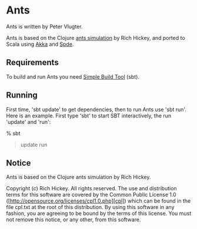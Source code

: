 Ants
====

Ants is written by Peter Vlugter.

Ants is based on the Clojure [ants simulation][ants.clj] by Rich Hickey, and ported to Scala using [Akka][akka] and [Spde][spde].

[ants.clj]:http://clojure.googlegroups.com/web/ants.clj
[akka]:http://akkasource.org
[spde]:http://technically.us/spde/


Requirements
------------

To build and run Ants you need [Simple Build Tool][sbt] (sbt).

[sbt]: http://code.google.com/p/simple-build-tool/


Running
-------

First time, 'sbt update' to get dependencies, then to run Ants use 'sbt run'. 
Here is an example. First type 'sbt' to start SBT interactively, the run 'update' and 'run': 

% sbt
> update
> run


Notice
------

Ants is based on the Clojure ants simulation by Rich Hickey.

Copyright (c) Rich Hickey. All rights reserved.
The use and distribution terms for this software are covered by the
Common Public License 1.0 ([http://opensource.org/licenses/cpl1.0.php][cpl])
which can be found in the file cpl.txt at the root of this distribution.
By using this software in any fashion, you are agreeing to be bound by
the terms of this license.
You must not remove this notice, or any other, from this software.

[cpl]: http://opensource.org/licenses/cpl1.0.php
